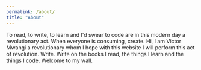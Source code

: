 ```yaml
---
permalink: /about/
title: "About"
---
```


To read, to write, to learn and I'd swear to code are in this modern day a revolutionary
act. When everyone is consuming, create. Hi, I am Victor Mwangi a revolutionary
whom I hope with this website I will perform this act of revolution. Write.
Write on the books I read, the things I learn and the things I code. Welcome to
my wall.
